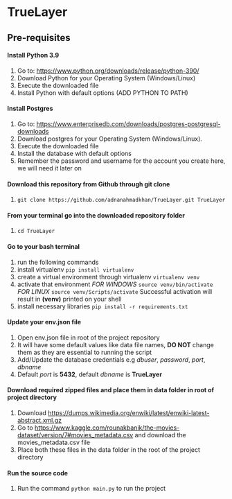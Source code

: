 # TrueLayer

## Pre-requisites

#### Install Python 3.9
1. Go to: https://www.python.org/downloads/release/python-390/
2. Download Python for your Operating System (Windows/Linux)
3. Execute the downloaded file
4. Install Python with default options (ADD PYTHON TO PATH)

#### Install Postgres
1. Go to: https://www.enterprisedb.com/downloads/postgres-postgresql-downloads
2. Download postgres for your Operating System (Windows/Linux). 
3. Execute the downloaded file
4. Install the database with default options
5. Remember the password and username for the account you create here, we will need it later on

#### Download this repository from Github through git clone
1. `git clone https://github.com/adnanahmadkhan/TrueLayer.git TrueLayer`

#### From your terminal go into the downloaded repository folder
1. `cd TrueLayer`

#### Go to your bash terminal
1. run the following commands 
2. install virtualenv `pip install virtualenv`
3. create a virtual environment through virtualenv `virtualenv venv`
4. activate that environment 
	*FOR WINDOWS* `source venv/bin/activate`  
	*FOR LINUX*  `source venv/Scripts/activate`
	Successful activation will result in **(venv)** printed on your shell
5. install necessary libraries `pip install -r requirements.txt`


#### Update your env.json file
1. Open env.json file in root of the project repository
2. It will have some default values like data file names, **DO NOT** change them as they are essential to running the script
3. Add/Update the database credentials e.g _dbuser_, _password_, _port_, _dbname_
4. Default _port_ is **5432**, default _dbname_ is **TrueLayer**

#### Download required zipped files and place them in data folder in root of project directory
1. Download https://dumps.wikimedia.org/enwiki/latest/enwiki-latest-abstract.xml.gz
2. Go to https://www.kaggle.com/rounakbanik/the-movies-dataset/version/7#movies_metadata.csv and download the movies_metadata.csv file
3. Place both these files in the data folder in the root of the project directory

#### Run the source code
1. Run the command `python main.py` to run the project
